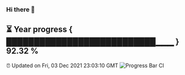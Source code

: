 ### Hi there 👋
⏳ Year progress { ███████████████████████████▁▁▁ } 92.32 %
---
⏰ Updated on Fri, 03 Dec 2021 23:03:10 GMT
![Progress Bar CI](https://github.com/liununu/liununu/workflows/Progress%20Bar%20CI/badge.svg)
